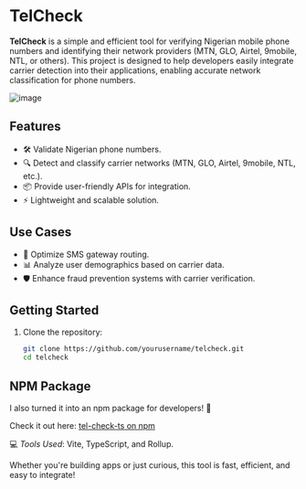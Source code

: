 # TelCheck

**TelCheck** is a simple and efficient tool for verifying Nigerian mobile phone numbers and identifying their network providers (MTN, GLO, Airtel, 9mobile, NTL, or others). This project is designed to help developers easily integrate carrier detection into their applications, enabling accurate network classification for phone numbers.

![image](https://github.com/user-attachments/assets/30146496-e60f-4f48-a4bd-6b3579dd4c95)

## Features
- 🛠️ Validate Nigerian phone numbers.
- 🔍 Detect and classify carrier networks (MTN, GLO, Airtel, 9mobile, NTL, etc.).
- 📦 Provide user-friendly APIs for integration.
- ⚡ Lightweight and scalable solution.

## Use Cases
- 📲 Optimize SMS gateway routing.
- 📊 Analyze user demographics based on carrier data.
- 🛡️ Enhance fraud prevention systems with carrier verification.

## Getting Started
1. Clone the repository:
   ```bash
   git clone https://github.com/yourusername/telcheck.git
   cd telcheck

## NPM Package
I also turned it into an npm package for developers! 🎉  

Check it out here: [tel-check-ts on npm](https://www.npmjs.com/package/tel-check-ts)  

💻 *Tools Used*: Vite, TypeScript, and Rollup.  

Whether you're building apps or just curious, this tool is fast, efficient, and easy to integrate! 
